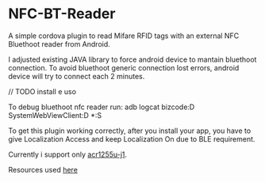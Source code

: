 # NFC-BT-Reader
A  simple cordova plugin to read Mifare RFID tags with an external NFC Bluethoot reader from Android.

I adjusted existing JAVA library to force android device to mantain bluethoot connection.
To avoid bluethoot generic connection lost errors, android device will try to connect each 2 minutes.

// TODO install e uso

To debug bluethoot nfc reader run:
adb logcat bizcode:D SystemWebViewClient:D *:S 

To get this plugin working correctly, after you install your app, you have to give Localization Access and keep Localization On due to BLE requirement.

Currently i support only [acr1255u-j1](https://www.acs.com.hk/en/products/403/acr1255u-j1-acs-secure-bluetooth%C2%AE-nfc-reader/).

Resources used [here](https://www.acs.com.hk/en/products/403/acr1255u-j1-acs-secure-bluetooth%C2%AE-nfc-reader/)
